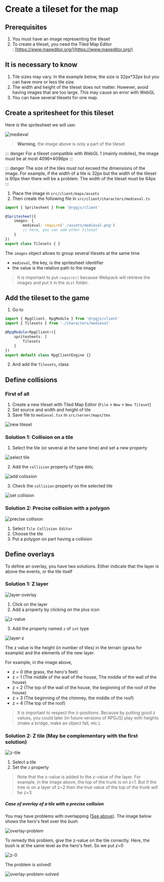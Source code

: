 # Create a tileset for the map

## Prerequisites

1. You must have an image representing the tileset
2. To create a tileset, you need the Tiled Map Editor : [https://www.mapeditor.org/](https://www.mapeditor.org/)

## It is necessary to know

1. Tile sizes may vary. In the example below, the size is 32px*32px but you can have more or less tile size.
2. The width and height of the tileset does not matter. However, avoid having images that are too large. This may cause an error with WebGL
3. You can have several tilesets for one map.

## Create a spritesheet for this tileset

Here is the spritesheet we will use:

![medieval](/assets/medieval.png)

> **Warning**, the image above is only a part of the tileset

::: danger
For a tileset compatible with WebGL 1 (mainly mobiles), the image must be at most 4096*4096px
:::

::: danger
The size of the tiles must not exceed the dimensions of the image. For example, if the width of a tile is 32px but the width of the tileset is 60px then there will be a problem. The width of the tileset must be 64px
:::


1. Place the image in `src/client/maps/assets`
2. Then create the following file in `src/client/characters/medieval.ts`

```ts
import { Spritesheet } from '@rpgjs/client'

@Spritesheet({
    images: {
        medieval: require('./assets/medieval.png')
        // here, you can add other tileset
    }
})
export class Tilesets { }
```

The `images` object allows to group several tilesets at the same time
- `medieval`, the key, is the spritesheet identifier
- the value is the relative path to the image

> It is important to put `require()` because Webpack will retrieve the images and put it in the `dist` folder. 

## Add the tileset to the game

1. Go to <PathTo to="clientIndex" />

```ts
import { RpgClient, RpgModule } from '@rpgjs/client'
import { Tilesets } from './characters/medieval'

@RpgModule<RpgClient>({
    spritesheets: [
        Tilesets
    ]
})
export default class RpgClientEngine {}
```

2. And add the `Tilesets`, class 

## Define collisions

### First of all

1. Create a new tileset with Tiled Map Editor (`File` > `New` > `New Tileset`)
2. Set source and width and height of tile
3. Save file to `medieval.tsx` in `src/server/maps/tmx`

![new tileset](/assets/new-tileset.png)

### Solution 1: Collision on a tile

1. Select the tile (or several at the same time) and set a new property

![select tile](/assets/select-tile.jpeg)

2. Add the `collision` property of type `BOOL`

![add colission](/assets/add-colission.png)

3. Check the `collision` property on the selected tile

![set collision](/assets/set-colission.jpeg)

### Solution 2: Precise collision with a polygon

![precise collision](/assets/precise-collision.png)

1. Select `Tile Collision Editor`
2. Choose the tile
3. Put a polygon on part having a collision

## Define overlays

To define an overlay, you have two solutions. Either indicate that the layer is above the events, or the tile itself

### Solution 1: Z layer

![layer-overlay](/assets/layer-overlay.png)

1. Click on the layer
2. Add a property by clicking on the plus icon

![z-value](/assets/z-value.png)

3. Add the property named `z` of `int` type 

![layer-z](/assets/layer-z.png)

The z value is the height (in number of tiles) in the terrain (grass for example) and the elements of the new layer.

For example, in the image above, 
- z = 0 (the grass, the hero's feet)
- z = 1 (The middle of the wall of the house, The middle of the wall of the house)
- z = 2 (The top of the wall of the house, the beginning of the roof of the house)
- z = 3 (The beginning of the chimney, the middle of the roof)
- z = 4 (The top of the roof)

> It is important to respect the z-positions. Because by putting good z values, you could later (in future versions of RPGJS) play with heights (make a bridge, make an object fall, etc.).

### Solution 2: Z tile (May be complementary with the first solution)

![z-tile](/assets/z-tile.png)

1. Select a tile
2. Set the `z` property

> Note that the z-value is added to the z-value of the layer. For example, in the image above, the top of the trunk is on z=1. But if the tree is on a layer of z=2 then the true value of the top of the trunk will be z=3.

##### Case of overlay of a tile with a precise collision

You may have problems with overlapping ([See above](#solution-2-precise-collision-with-a-polygon)). The image below shows the hero's feet over the bush

![overlay-problem](/assets/overlay-problem.png)

To remedy this problem, give the z-value on the tile correctly. Here, the bush is at the same level as the hero's feet. So we put z=0

![z-0](/assets/z-0.png)

The problem is solved!

![overlay-problem-solved](/assets/overlay-problem-solved.png)